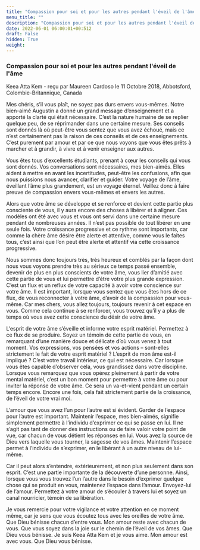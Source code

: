 ```yaml
---
title: "Compassion pour soi et pour les autres pendant l'éveil de l'âme"
menu_title: ""
description: "Compassion pour soi et pour les autres pendant l'éveil de l'âme"
date: 2022-06-01 06:00:01+00:512
draft: False
hidden: True
weight:
---
```

### Compassion pour soi et pour les autres pendant l'éveil de l'âme

Keea Atta Kem - reçu par Maureen Cardoso le 11 Octobre 2018, Abbotsford, Colombie-Britannique, Canada

Mes chéris, s’il vous plaît, ne soyez pas durs envers vous-mêmes. Notre bien-aimé Augustin a donné un grand message d’enseignement et a apporté la clarté qui était nécessaire. C’est la nature humaine de se replier quelque peu, de se réprimander dans une certaine mesure. Ses conseils sont donnés là où peut-être vous sentez que vous avez échoué, mais ce n’est certainement pas la raison de ces conseils et de ces enseignements. C’est purement par amour et par ce que nous voyons que vous êtes prêts à marcher et à grandir, à vivre et à venir enseigner aux autres.

Vous êtes tous d’excellents étudiants, prenant à cœur les conseils qui vous sont donnés. Vos conversations sont nécessaires, mes bien-aimés. Elles aident à mettre en avant les incertitudes, peut-être les confusions, afin que nous puissions nous avancer, clarifier et guider. Votre voyage de l’âme, éveillant l’âme plus grandement, est un voyage éternel. Veillez donc à faire preuve de compassion envers vous-mêmes et envers les autres.

Alors que votre âme se développe et se renforce et devient cette partie plus consciente de vous, il y aura encore des choses à libérer et à aligner. Ces modèles ont été avec vous et vous ont servi dans une certaine mesure pendant de nombreuses années. Il n’est pas possible de tout libérer en une seule fois. Votre croissance progressive et ce rythme sont importants, car comme la chère âme désire être alerte et attentive, comme vous le faites tous, c’est ainsi que l’on peut être alerte et attentif via cette croissance progressive.

Nous sommes donc toujours très, très heureux et comblés par la façon dont nous vous voyons prendre très au sérieux ce temps passé ensemble, devenir de plus en plus conscients de votre âme, vous lier d’amitié avec cette partie de vous et lui permettre d’être votre plus grande expression. C’est un flux et un reflux de votre capacité à avoir votre conscience sur votre âme. Il est important, lorsque vous sentez que vous êtes hors de ce flux, de vous reconnecter à votre âme, d’avoir de la compassion pour vous-même. Car mes chers, vous allez toujours, toujours revenir à cet espace en vous. Comme cela continue à se renforcer, vous trouvez qu’il y a plus de temps où vous avez cette conscience du désir de votre âme.

L’esprit de votre âme s’éveille et informe votre esprit matériel. Permettez à ce flux de se produire. Soyez un témoin de cette partie de vous, en remarquant d’une manière douce et délicate d’où vous venez à tout moment. Vos expressions, vos pensées et vos actions – sont-elles strictement le fait de votre esprit matériel ? L’esprit de mon âme est-il impliqué ? C’est votre travail intérieur, ce qui est nécessaire. Car lorsque vous êtes capable d’observer cela, vous grandissez dans votre discipline. Lorsque vous remarquez que vous opérez pleinement à partir de votre mental matériel, c’est un bon moment pour permettre à votre âme ou pour inviter la réponse de votre âme. Ce sera un va-et-vient pendant un certain temps encore. Encore une fois, cela fait strictement partie de la croissance, de l’éveil de votre vrai moi.

L’amour que vous avez l’un pour l’autre est si évident. Garder de l’espace pour l’autre est important. Maintenir l’espace, mes bien-aimés, signifie simplement permettre à l’individu d’exprimer ce qui se passe en lui. Il ne s’agit pas tant de donner des instructions ou de faire valoir votre point de vue, car chacun de vous détient les réponses en lui. Vous avez la source de Dieu vers laquelle vous tourner, la sagesse de vos âmes. Maintenir l’espace permet à l’individu de s’exprimer, en le libérant à un autre niveau de lui-même.

Car il peut alors s’entendre, extérieurement, et non plus seulement dans son esprit. C’est une partie importante de la découverte d’une personne. Ainsi, lorsque vous vous trouvez l’un l’autre dans le besoin d’exprimer quelque chose qui se produit en vous, maintenez l’espace dans l’amour. Envoyez-lui de l’amour. Permettez à votre amour de s’écouler à travers lui et soyez un canal nourricier, témoin de sa libération.

Je vous remercie pour votre vigilance et votre attention en ce moment même, car je sens que vous écoutez tous avec les oreilles de votre âme. Que Dieu bénisse chacun d’entre vous. Mon amour reste avec chacun de vous. Que vous soyez dans la joie sur le chemin de l’éveil de vos âmes. Que Dieu vous bénisse. Je suis Keea Atta Kem et je vous aime. Mon amour est avec vous. Que Dieu vous bénisse.


